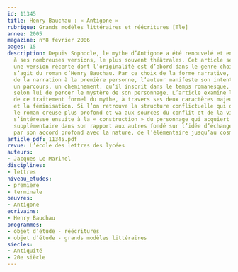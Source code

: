 ```yaml
---
id: 11345
title: Henry Bauchau : « Antigone »
rubrique: Grands modèles littéraires et réécritures [Tle]
annee: 2005
magazine: n°8 février 2006
pages: 15
description: Depuis Sophocle, le mythe d’Antigone a été renouvelé et enrichi grâce
  à ses nombreuses versions, le plus souvent théâtrales. Cet article se propose d’étudier
  une version récente dont l’originalité est d’abord dans le genre choisi, puisqu’il
  s’agit du roman d’Henry Bauchau. Par ce choix de la forme narrative, et plus précisément
  de la narration à la première personne, l’auteur manifeste son intention de retracer
  un parcours, un cheminement, qu’il inscrit dans le temps romanesque, seul moyen
  selon lui de percer le mystère de son personnage. L’article examine les conséquences
  de ce traitement formel du mythe, à travers ses deux caractères majeurs, l’intériorisation
  et la féminisation. Si l’on retrouve la structure conflictuelle qui définit la tragédie,
  le roman creuse plus profond et va aux sources du conflit et de la violence. L’article
  s’intéresse ensuite à la « construction » du personnage qui acquiert une dimension
  supplémentaire dans son rapport aux autres fondé sur l’idée d’échange, ainsi que
  par son accord profond avec la nature, de l’élémentaire jusqu’au cosmique.
article_pdf: 11345.pdf
revue: L’école des lettres des lycées
auteurs:
- Jacques Le Marinel
disciplines:
- lettres
niveau_etudes:
- première
- terminale
oeuvres:
- Antigone
ecrivains:
- Henry Bauchau
programmes:
- objet d’étude - réécritures
- objet d’étude - grands modèles littéraires
siecles:
- Antiquité
- 20e siècle
---
```

